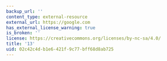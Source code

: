 ```yaml
---
backup_url: ''
content_type: external-resource
external_url: https://google.com
has_external_license_warning: true
is_broken: ''
license: https://creativecommons.org/licenses/by-nc-sa/4.0/
title: '13'
uid: 02c42c4d-b1e6-421f-9c77-bff68d8ab725
---
```

